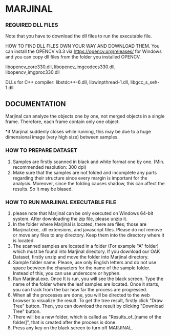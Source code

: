 # **MARJINAL**

### **REQUIRED DLL FILES**

Note that you have to download the dll files to run the executable file.

HOW TO FIND DLL FILES OWN YOUR WAY AND DOWNLOAD THEM.
You can install the OPENCV v3.3 via https://opencv.org/releases/ for Windows and you can copy dll files from the folder you installed OPENCV.  

libopencv_core330.dll, libopencv_imgcodecs330.dll, libopencv_imgproc330.dll

DLLs for C++ compiler:
libstdc++-6.dll, libwinpthread-1.dll, libgcc_s_seh-1.dll.


## **DOCUMENTATION**

Marjinal can analyze the objects one by one, not merged objects in a single frame. Therefore, each frame contain only one object.

*if Marjinal suddenly closes while running, this may be due to a huge dimensional image (very high size) between samples.

### **HOW TO PREPARE DATASET**

1. Samples are firstly scanned in black and white format one by one. (Min. recommended resolution: 300 dpi)  
2. Make sure that the samples are not folded and incomplete any parts regarding their structure since every margin is important for the analysis. Moreover, since the folding causes shadow, this can affect the results. So It may be biased.

### **HOW TO RUN MARJINAL EXECUTABLE FILE**

1. please note that Marjinal can be only executed on Windows 64-bit system. After downloading the zip file, please unzip it.  
2. In the folder where Marjinal is located, there are files; those are Marjinal.exe, .dll extensions, and javascript files. Please do not remove or move any files to any directory. Keep them into the directory where it is located.  
3. The scanned samples are located in a folder (For example "A" folder) which must be found into Marjinal directory. If you download our OAK Dataset, firstly unzip and move the folder into Marjinal directory.  
4. Sample folder name: Please, use only English letters and do not use space between the characters for the name of the sample folder. Instead of this, you can use underscore or hyphen. 
5. Run Marjinal.exe. Once It is run, you will see the black screen. Type the name of the folder where the leaf samples are located. Once it starts, you can track from the bar how far the process are progressed. 
6. When all the processes are done, you will be directed to the web browser to visualize the result. To get the tree result, firstly click "Draw Tree" button. Then, you can download the result by clicking "Download Tree" button.  
7. There will be a new folder, which is called as "Results_of_[name of the folder]", that is created after the process is done. 
8. Press any key on the black screen to turn off MARJINAL.
